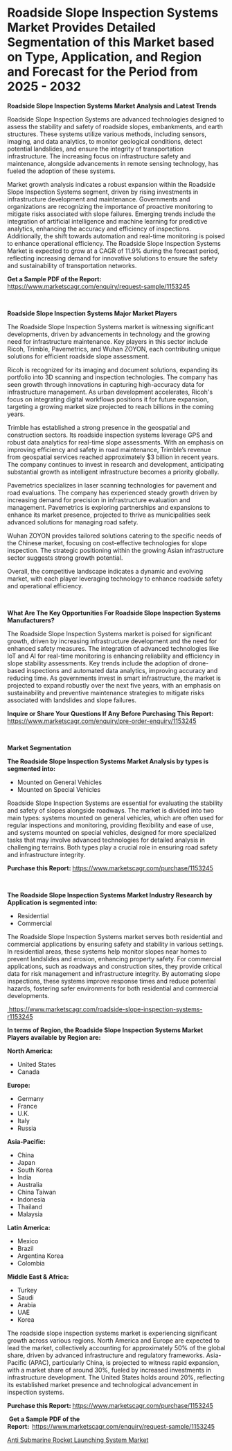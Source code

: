 <p><h1>Roadside Slope Inspection Systems Market Provides Detailed Segmentation of this Market based on Type, Application, and Region and Forecast for the Period from 2025 - 2032</h1></p><p><strong>Roadside Slope Inspection Systems Market Analysis and Latest Trends</strong></p>
<p><p>Roadside Slope Inspection Systems are advanced technologies designed to assess the stability and safety of roadside slopes, embankments, and earth structures. These systems utilize various methods, including sensors, imaging, and data analytics, to monitor geological conditions, detect potential landslides, and ensure the integrity of transportation infrastructure. The increasing focus on infrastructure safety and maintenance, alongside advancements in remote sensing technology, has fueled the adoption of these systems.</p><p>Market growth analysis indicates a robust expansion within the Roadside Slope Inspection Systems segment, driven by rising investments in infrastructure development and maintenance. Governments and organizations are recognizing the importance of proactive monitoring to mitigate risks associated with slope failures. Emerging trends include the integration of artificial intelligence and machine learning for predictive analytics, enhancing the accuracy and efficiency of inspections. Additionally, the shift towards automation and real-time monitoring is poised to enhance operational efficiency. The Roadside Slope Inspection Systems Market is expected to grow at a CAGR of 11.9% during the forecast period, reflecting increasing demand for innovative solutions to ensure the safety and sustainability of transportation networks.</p></p>
<p><strong>Get a Sample PDF of the Report:&nbsp;</strong> <a href="https://www.marketscagr.com/enquiry/request-sample/1153245?utm_campaign=2650&utm_medium=2&utm_source=Github&utm_content=ia&utm_term=12042025&utm_id=roadside-slope-inspection-systems">https://www.marketscagr.com/enquiry/request-sample/1153245</a></p>
<p>&nbsp;</p>
<p><strong>Roadside Slope Inspection Systems Major Market Players</strong></p>
<p><p>The Roadside Slope Inspection Systems market is witnessing significant developments, driven by advancements in technology and the growing need for infrastructure maintenance. Key players in this sector include Ricoh, Trimble, Pavemetrics, and Wuhan ZOYON, each contributing unique solutions for efficient roadside slope assessment.</p><p>Ricoh is recognized for its imaging and document solutions, expanding its portfolio into 3D scanning and inspection technologies. The company has seen growth through innovations in capturing high-accuracy data for infrastructure management. As urban development accelerates, Ricoh's focus on integrating digital workflows positions it for future expansion, targeting a growing market size projected to reach billions in the coming years.</p><p>Trimble has established a strong presence in the geospatial and construction sectors. Its roadside inspection systems leverage GPS and robust data analytics for real-time slope assessments. With an emphasis on improving efficiency and safety in road maintenance, Trimble’s revenue from geospatial services reached approximately $3 billion in recent years. The company continues to invest in research and development, anticipating substantial growth as intelligent infrastructure becomes a priority globally.</p><p>Pavemetrics specializes in laser scanning technologies for pavement and road evaluations. The company has experienced steady growth driven by increasing demand for precision in infrastructure evaluation and management. Pavemetrics is exploring partnerships and expansions to enhance its market presence, projected to thrive as municipalities seek advanced solutions for managing road safety.</p><p>Wuhan ZOYON provides tailored solutions catering to the specific needs of the Chinese market, focusing on cost-effective technologies for slope inspection. The strategic positioning within the growing Asian infrastructure sector suggests strong growth potential.</p><p>Overall, the competitive landscape indicates a dynamic and evolving market, with each player leveraging technology to enhance roadside safety and operational efficiency.</p></p>
<p>&nbsp;</p>
<p><strong>What Are The Key Opportunities For Roadside Slope Inspection Systems Manufacturers?</strong></p>
<p><p>The Roadside Slope Inspection Systems market is poised for significant growth, driven by increasing infrastructure development and the need for enhanced safety measures. The integration of advanced technologies like IoT and AI for real-time monitoring is enhancing reliability and efficiency in slope stability assessments. Key trends include the adoption of drone-based inspections and automated data analytics, improving accuracy and reducing time. As governments invest in smart infrastructure, the market is projected to expand robustly over the next five years, with an emphasis on sustainability and preventive maintenance strategies to mitigate risks associated with landslides and slope failures.</p></p>
<p><strong>Inquire or Share Your Questions If Any Before Purchasing This Report:</strong> <a href="https://www.marketscagr.com/enquiry/pre-order-enquiry/1153245?utm_campaign=2650&utm_medium=2&utm_source=Github&utm_content=ia&utm_term=12042025&utm_id=roadside-slope-inspection-systems">https://www.marketscagr.com/enquiry/pre-order-enquiry/1153245</a></p>
<p>&nbsp;</p>
<p><strong>Market Segmentation</strong></p>
<p><strong>The Roadside Slope Inspection Systems Market Analysis by types is segmented into:</strong></p>
<p><ul><li>Mounted on General Vehicles</li><li>Mounted on Special Vehicles</li></ul></p>
<p><p>Roadside Slope Inspection Systems are essential for evaluating the stability and safety of slopes alongside roadways. The market is divided into two main types: systems mounted on general vehicles, which are often used for regular inspections and monitoring, providing flexibility and ease of use, and systems mounted on special vehicles, designed for more specialized tasks that may involve advanced technologies for detailed analysis in challenging terrains. Both types play a crucial role in ensuring road safety and infrastructure integrity.</p></p>
<p><strong>Purchase this Report:&nbsp;</strong><a href="https://www.marketscagr.com/purchase/1153245?utm_campaign=2650&utm_medium=2&utm_source=Github&utm_content=ia&utm_term=12042025&utm_id=roadside-slope-inspection-systems">https://www.marketscagr.com/purchase/1153245</a></p>
<p>&nbsp;</p>
<p><strong>The Roadside Slope Inspection Systems Market Industry Research by Application is segmented into:</strong></p>
<p><ul><li>Residential</li><li>Commercial</li></ul></p>
<p><p>The Roadside Slope Inspection Systems market serves both residential and commercial applications by ensuring safety and stability in various settings. In residential areas, these systems help monitor slopes near homes to prevent landslides and erosion, enhancing property safety. For commercial applications, such as roadways and construction sites, they provide critical data for risk management and infrastructure integrity. By automating slope inspections, these systems improve response times and reduce potential hazards, fostering safer environments for both residential and commercial developments.</p></p>
<p><a href="https://www.marketscagr.com/roadside-slope-inspection-systems-r1153245?utm_campaign=2650&utm_medium=2&utm_source=Github&utm_content=ia&utm_term=12042025&utm_id=roadside-slope-inspection-systems">&nbsp;https://www.marketscagr.com/roadside-slope-inspection-systems-r1153245</a></p>
<p><strong>In terms of Region, the Roadside Slope Inspection Systems Market Players available by Region are:</strong></p>
<p>
    <p> <strong> North America: </strong>
        <ul>
            <li>United States</li>
            <li>Canada</li>
        </ul>
        </p> 
    <p> <strong> Europe: </strong>
        <ul>
            <li>Germany</li>
            <li>France</li>
            <li>U.K.</li>
            <li>Italy</li>
            <li>Russia</li>
        </ul>
        </p> 
    <p> <strong> Asia-Pacific: </strong>
        <ul>
            <li>China</li>
            <li>Japan</li>
            <li>South Korea</li>
            <li>India</li>
            <li>Australia</li>
            <li>China Taiwan</li>
            <li>Indonesia</li>
            <li>Thailand</li>
            <li>Malaysia</li>
        </ul>
        </p> 
    <p> <strong> Latin America: </strong>
        <ul>
            <li>Mexico</li>
            <li>Brazil</li>
            <li>Argentina Korea</li>
            <li>Colombia</li>
        </ul>
        </p> 
    <p> <strong> Middle East & Africa: </strong>
        <ul>
            <li>Turkey</li>
            <li>Saudi</li>
            <li>Arabia</li>
            <li>UAE</li>
            <li>Korea</li>
        </ul>
    </p>
    </p>
<p><p>The roadside slope inspection systems market is experiencing significant growth across various regions. North America and Europe are expected to lead the market, collectively accounting for approximately 50% of the global share, driven by advanced infrastructure and regulatory frameworks. Asia-Pacific (APAC), particularly China, is projected to witness rapid expansion, with a market share of around 30%, fueled by increased investments in infrastructure development. The United States holds around 20%, reflecting its established market presence and technological advancement in inspection systems.</p></p>
<p><strong>Purchase this Report: </strong><a href="https://www.marketscagr.com/purchase/1153245?utm_campaign=2650&utm_medium=2&utm_source=Github&utm_content=ia&utm_term=12042025&utm_id=roadside-slope-inspection-systems">https://www.marketscagr.com/purchase/1153245</a></p>
<p>&nbsp;<strong>Get a Sample PDF of the Report:&nbsp;&nbsp;</strong><a href="https://www.marketscagr.com/enquiry/request-sample/1153245?utm_campaign=2650&utm_medium=2&utm_source=Github&utm_content=ia&utm_term=12042025&utm_id=roadside-slope-inspection-systems">https://www.marketscagr.com/enquiry/request-sample/1153245</a></p>
<p><strong></strong></p>
<p><p><a href="https://github.com/bolalfredia7777/Market-Research-Report-List-1/blob/main/anti-submarine-rocket-launching-system-market.md?utm_campaign=2650&utm_medium=2&utm_source=Github&utm_content=ia&utm_term=12042025&utm_id=roadside-slope-inspection-systems">Anti Submarine Rocket Launching System Market</a></p></p>